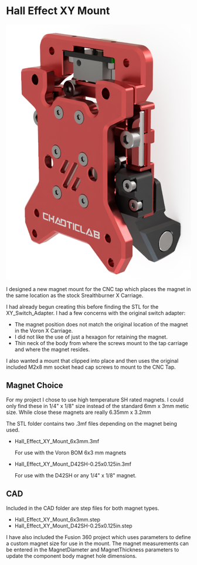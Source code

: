 # Hall Effect XY Mount
![Image of Hall Effect magnet mount](./Hall_Effect_XY_Mount.png)

I designed a new magnet mount for the CNC tap which places the magnet in the same location as the stock Srealthburner X Carriage. 

I had already begun creating this before finding the STL for the XY_Switch_Adapter.
I had a few concerns with the original switch adapter:
- The magnet position does not match the original location of the magnet in the Voron X Carriage.
- I did not like the use of just a hexagon for retaining the magnet.
- Thin neck of the body from where the screws mount to the tap carriage and where the magnet resides.

I also wanted a mount that clipped into place and then uses the original included M2x8 mm socket head cap screws to mount to the CNC Tap.

## Magnet Choice
For my project I chose to use high temperature SH rated magnets. I could only find these in 1/4" x 1/8" size instead of the standard 6mm x 3mm metic size. While close these magnets are really 6.35mm x 3.2mm

The STL folder contains two .3mf files depending on the magnet being used.
- Hall_Effect_XY_Mount_6x3mm.3mf

  For use with the Voron BOM 6x3 mm magnets
  
- Hall_Effect_XY_Mount_D42SH-0.25x0.125in.3mf

  For use with the D42SH or any 1/4" x 1/8" magnet.

## CAD
Included in the CAD folder are step files for both magnet types.
- Hall_Effect_XY_Mount_6x3mm.step
- Hall_Effect_XY_Mount_D42SH-0.25x0.125in.step

I have also included the Fusion 360 project which uses parameters to define a custom magnet size for use in the mount.
The magnet measurements can be entered in the MagnetDiameter and MagnetThickness parameters to update the component body magnet hole dimensions.
